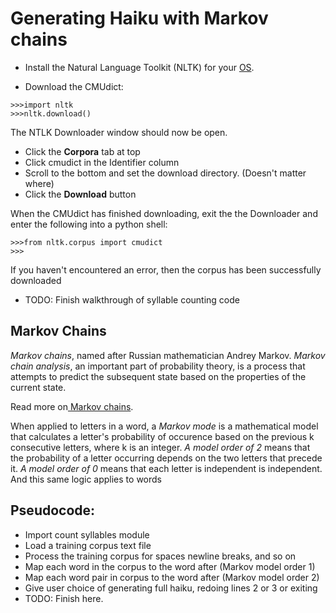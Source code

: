 # Generating Haiku with Markov chains

- Install the Natural Language Toolkit (NLTK) for your [OS](https://www.nltk/install.html).

- Download the CMUdict:

```
>>>import nltk
>>>nltk.download()
```

The NTLK Downloader window should now be open.
- Click the **Corpora** tab at top
- Click cmudict in the Identifier column
- Scroll to the bottom and set the download directory. (Doesn't matter where)
- Click the **Download** button

When the CMUdict has finished downloading, exit the the Downloader and enter the following into a python shell:
```
>>>from nltk.corpus import cmudict
>>>
```

If you haven't encountered an error, then the corpus has been successfully downloaded

- TODO: Finish walkthrough of syllable counting code

## Markov Chains

_Markov chains_, named after Russian mathematician Andrey Markov. _Markov chain analysis_, an important part of probability theory, is a process that attempts to predict the subsequent state based on the properties of the current state.

Read more on[ Markov chains](https://en.wikipedia.org/wiki/Markov_chain).


When applied to letters in a word, a _Markov mode_ is a mathematical model that calculates a letter's probability of occurence based on the previous k consecutive letters, where k is an integer. _A model order of 2_ means that the probability of a letter occurring depends on the two letters that precede it. _A model order of 0_ means that each letter is independent is independent. And this same logic applies to words

## Pseudocode:

- Import count syllables module
- Load a training corpus text file
- Process the training corpus for spaces newline breaks, and so on
- Map each word in the corpus to the word after (Markov model order 1)
- Map each word pair in corpus to the word after (Markov model order 2)
- Give user choice of generating full haiku, redoing lines 2 or 3 or exiting
- TODO: Finish here.